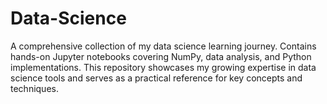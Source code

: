 # Data-Science
A comprehensive collection of my data science learning journey. Contains hands-on Jupyter notebooks covering NumPy, data analysis, and Python implementations. This repository showcases my growing expertise in data science tools and serves as a practical reference for key concepts and techniques.
